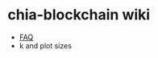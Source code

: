 # chia-blockchain wiki

* [FAQ](https://github.com/Chia-Network/chia-blockchain/wiki/FAQ)
* k and plot sizes